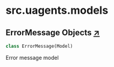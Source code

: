 # src.uagents.models

## ErrorMessage Objects [↗](https://github.com/fetchai/uAgents/blob/main/python/src/uagents/models.py#L35)

```python
class ErrorMessage(Model)
```

Error message model
